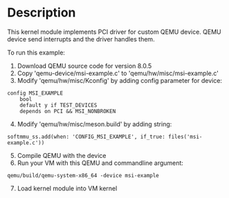 # Description

This kernel module implements PCI driver for custom QEMU device. QEMU device send interrupts and the driver handles them.

To run this example:
1) Download QEMU source code for version 8.0.5
2) Copy 'qemu-device/msi-example.c' to 'qemu/hw/misc/msi-example.c'
3) Modify 'qemu/hw/misc/Kconfig' by adding config parameter for device:
```
config MSI_EXAMPLE
    bool
    default y if TEST_DEVICES
    depends on PCI && MSI_NONBROKEN
```
4) Modify 'qemu/hw/misc/meson.build' by adding string:
```
softmmu_ss.add(when: 'CONFIG_MSI_EXAMPLE', if_true: files('msi-example.c'))
```
5) Compile QEMU with the device
6) Run your VM with this QEMU and commandline argument:
```
qemu/build/qemu-system-x86_64 -device msi-example
```
7) Load kernel module into VM kernel
